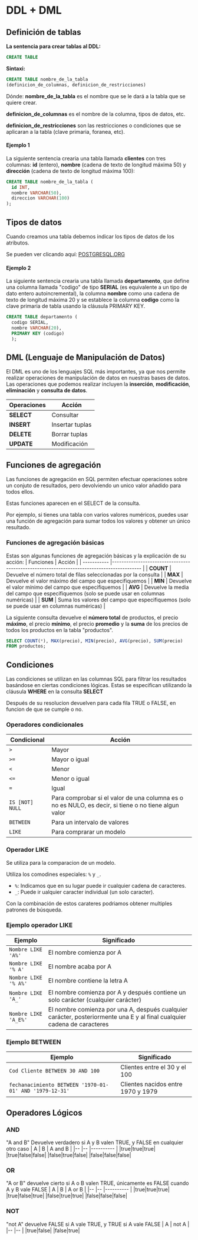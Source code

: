 # DDL + DML
## Definición de tablas
**La sentencia para crear tablas al DDL:**
```sql
CREATE TABLE
```

**Sintaxi:**
```sql
CREATE TABLE nombre_de_la_tabla
(definicion_de_columnas, definicion_de_restricciones)
```

Dónde:
**nombre_de_la_tabla** es el nombre que se le dará a la tabla que se quiere crear.

**definicion_de_columnas** es el nombre de la columna, tipos de datos, etc.

**definicion_de_restricciones** son las restricciones o condiciones que se aplicaran a la tabla (clave primaria, foranea, etc).

#### Ejemplo 1
La siguiente sentencia crearia una tabla llamada **clientes** con tres columnas: **id** (entero), **nombre** (cadena de texto de longitud máxima 50) y **dirección** (cadena de texto de longitud máxima 100):
```sql
CREATE TABLE nombre_de_la_tabla (
  id INT,
  nombre VARCHAR(50),
  direccion VARCHAR(100)
);
```
## Tipos de datos
Cuando creamos una tabla debemos indicar los tipos de datos de los atributos.

Se pueden ver clicando aquí: [POSTGRESQL.ORG](http://www.postgresql.org/docs/9.5/interactive/datatype.html)

#### Ejemplo 2
La siguiente sentencia crearia una tabla llamada **departamento**, que define una columna llamada "codigo" de tipo **SERIAL** (es equivalente a un tipo de dato entero autoincremental), la columna **nombre** como una cadena de texto de longitud máxima 20 y se establece la columna **codigo** como la clave primaria de tabla usando la cláusula PRIMARY KEY.
```sql
CREATE TABLE departamento (
  codigo SERIAL,
  nombre VARCHAR(20),
  PRIMARY KEY (codigo)
  );
```

## DML (Lenguaje de Manipulación de Datos)
El DML es uno de los lenguajes SQL más importantes, ya que nos permite realizar operaciones de manipulación de datos en nuestras bases de datos. Las operaciones que podemos realizar incluyen la **inserción**, **modificación**, **eliminación** y **consulta de datos**.

| Operaciones |     Acción      |
| ----------- |-------------    |
| **SELECT**  | Consultar       |
| **INSERT**  | Insertar tuplas |
| **DELETE**  | Borrar tuplas   |
| **UPDATE**  | Modificación    |

## Funciones de agregación
Las funciones de agregación en SQL permiten efectuar operaciones sobre un conjuto de resultados, pero devolviendo un unico valor añadido para todos ellos.

Estas funciones aparecen en el SELECT de la consulta.

Por ejemplo, si tienes una tabla con varios valores numéricos, puedes usar una función de agregación para sumar todos los valores y obtener un único resultado. 

### Funciones de agregación básicas
Estas son algunas funciones de agregación básicas y la explicación de su acción:
| Funciones   |     Acción                                                                                |
| ----------- |------------------------------------------------------------------------------------------ |
| **COUNT**   | Devuelve el número total de filas seleccionadas por la consulta                           |
| **MAX**     | Devuelve el valor máximo del campo que especifiquemos                                     |
| **MIN**     | Devuelve el valor mínimo del campo que especifiquemos                                     |
| **AVG**     | Devuelve la media del campo que especifiquemos (solo se puede usar en columnas numéricas) |
| **SUM**     | Suma los valores del campo que especifiquemos (solo se puede usar en columnas numéricas)  |

La siguiente consulta devuelve el **número total** de productos, el precio **máximo**, el precio **mínimo**, el precio **promedio** y la **suma** de los precios de todos los productos en la tabla "productos".
```sql
SELECT COUNT(*), MAX(precio), MIN(precio), AVG(precio), SUM(precio)
FROM productos;
```

## Condiciones
Las condiciones se utilizan en las columnas SQL para filtrar los resultados basándose en ciertas condiciones lógicas. Estas se especifican utilizando la cláusula **WHERE** en la consulta **SELECT**

Después de su resolucion devuelven para cada fila TRUE o FALSE, en funcion de que se cumple o no.

### Operadores condicionales
| Condicional    | Acción        |
| --------       |----------     |
| `>`            | Mayor         |
| `>=`           | Mayor o igual |
| `<`            | Menor         |
| `<=`           | Menor o igual |
| `=`            | Igual         |
| `IS [NOT] NULL`| Para comprobar si el valor de una columna es o no es NULO, es decir, si tiene o no tiene algun valor |
| `BETWEEN`      | Para un intervalo de valores |
| `LIKE`         | Para comprarar un modelo    |

### Operador LIKE
Se utiliza para la comparacion de un modelo.

Utiliza los comodines especiales: `%` y `_`.

- `%`: Indicamos que en su lugar puede ir cualquier cadena de caracteres.
- `_`: Puede ir ualquier caracter individual (un solo caracter).

Con la combinación de estos carateres podriamos obtener multiples patrones de búsqueda.

### Ejemplo operador LIKE

| Ejemplo     | Significado        |
| --------       |----------     |
| `Nombre LIKE 'A%'`             | El nombre comienza por A         |
| `Nombre LIKE '% A'`            | El nombre acaba por A |
| `Nombre LIKE '% A%'`             | El nombre contiene la letra A         |
| `Nombre LIKE 'A_'`            | El nombre comienza por A y después contiene un solo carácter (cualquier carácter) |
| `Nombre LIKE 'A_E%'`             | El nombre comienza por una A, después cualquier  carácter, posteriormente una E y al final cualquier cadena de caracteres         |

### Ejemplo BETWEEN
| Ejemplo                                                  | Significado                        |
| --------                                                 |----------                          |
| `Cod Cliente BETWEEN 30 AND 100`                         | Clientes entre el 30 y el 100      |
| `fechanacimiento BETWEEN '1970-01-01' AND '1979-12-31'`  | Clientes nacidos entre 1970 y 1979 |

## Operadores Lógicos
### AND 
"A and B" Devuelve verdadero si A y B valen TRUE, y FALSE en cualquier otro caso
| A | B | A and B |
|-- |-- |---------- |
|true|true|true|
|true|false|false|
|false|true|false|
|false|false|false|

### OR
"A or B" devuelve cierto si A o B valen TRUE, únicamente es FALSE cuando A y B vale FALSE
| A | B | A or B |
|-- |-- |---------- |
|true|true|true|
|true|false|true|
|false|true|true|
|false|false|false|

### NOT
"not A" devuelve FALSE si A vale TRUE, y TRUE si A vale FALSE
| A | not A |
|-- |--     |
|true|false|
|false|true|
